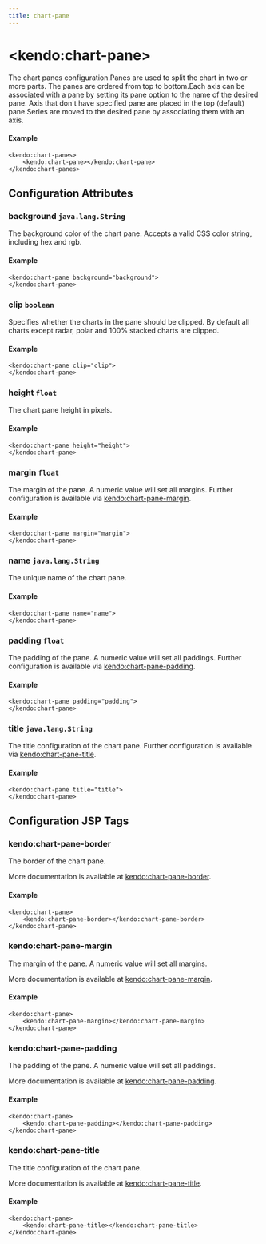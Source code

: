 ```yaml
---
title: chart-pane
---
```


# \<kendo:chart-pane\>

The chart panes configuration.Panes are used to split the chart in two or more parts. The panes are ordered from top to bottom.Each axis can be associated with a pane by setting its pane option to the name of the desired pane.
Axis that don't have specified pane are placed in the top (default) pane.Series are moved to the desired pane by associating them with an axis.

#### Example
    <kendo:chart-panes>
        <kendo:chart-pane></kendo:chart-pane>
    </kendo:chart-panes>

## Configuration Attributes

### background `java.lang.String`

The background color of the chart pane. Accepts a valid CSS color string, including hex and rgb.

#### Example
    <kendo:chart-pane background="background">
    </kendo:chart-pane>

### clip `boolean`

Specifies whether the charts in the pane should be clipped. By default all charts except radar, polar and 100% stacked charts are clipped.

#### Example
    <kendo:chart-pane clip="clip">
    </kendo:chart-pane>

### height `float`

The chart pane height in pixels.

#### Example
    <kendo:chart-pane height="height">
    </kendo:chart-pane>

### margin `float`

The margin of the pane. A numeric value will set all margins. Further configuration is available via [kendo:chart-pane-margin](#kendo-chart-pane-margin). 

#### Example
    <kendo:chart-pane margin="margin">
    </kendo:chart-pane>

### name `java.lang.String`

The unique name of the chart pane.

#### Example
    <kendo:chart-pane name="name">
    </kendo:chart-pane>

### padding `float`

The padding of the pane. A numeric value will set all paddings. Further configuration is available via [kendo:chart-pane-padding](#kendo-chart-pane-padding). 

#### Example
    <kendo:chart-pane padding="padding">
    </kendo:chart-pane>

### title `java.lang.String`

The title configuration of the chart pane. Further configuration is available via [kendo:chart-pane-title](#kendo-chart-pane-title). 

#### Example
    <kendo:chart-pane title="title">
    </kendo:chart-pane>


##  Configuration JSP Tags

### kendo:chart-pane-border

The border of the chart pane.

More documentation is available at [kendo:chart-pane-border](/kendo-ui/api/wrappers/jsp/chart/pane-border).

#### Example

    <kendo:chart-pane>
        <kendo:chart-pane-border></kendo:chart-pane-border>
    </kendo:chart-pane>

### kendo:chart-pane-margin

The margin of the pane. A numeric value will set all margins.

More documentation is available at [kendo:chart-pane-margin](/kendo-ui/api/wrappers/jsp/chart/pane-margin).

#### Example

    <kendo:chart-pane>
        <kendo:chart-pane-margin></kendo:chart-pane-margin>
    </kendo:chart-pane>

### kendo:chart-pane-padding

The padding of the pane. A numeric value will set all paddings.

More documentation is available at [kendo:chart-pane-padding](/kendo-ui/api/wrappers/jsp/chart/pane-padding).

#### Example

    <kendo:chart-pane>
        <kendo:chart-pane-padding></kendo:chart-pane-padding>
    </kendo:chart-pane>

### kendo:chart-pane-title

The title configuration of the chart pane.

More documentation is available at [kendo:chart-pane-title](/kendo-ui/api/wrappers/jsp/chart/pane-title).

#### Example

    <kendo:chart-pane>
        <kendo:chart-pane-title></kendo:chart-pane-title>
    </kendo:chart-pane>

